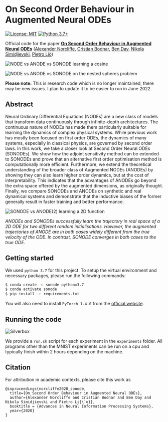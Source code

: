 # On Second Order Behaviour in Augmented Neural ODEs 
[![License: MIT](https://img.shields.io/badge/License-MIT-yellow.svg)](https://github.com/a-norcliffe/sonode/blob/master/LICENSE) [![Python 3.7+](https://img.shields.io/badge/python-3.7+-blue.svg)](https://www.python.org/downloads/release/python-370/)

Official code for the paper [**On Second Order Behaviour in Augmented Neural ODEs**](http://arxiv.org/abs/2006.07220)
 ([Alexander Norcliffe](https://twitter.com/alexnorcliffe98), 
 [Cristian Bodnar](https://crisbodnar.github.io/), 
 [Ben Day](https://www.cl.cam.ac.uk/~bjd39/), 
 [Nikola Simidjievski](https://simidjievskin.github.io/),
  [Pietro Liò](https://www.cl.cam.ac.uk/~pl219/))
  
  ![NODE vs ANODE vs SONODE learning a cosine](figures/quick_cos.gif)
  
 ![NODE vs ANODE vs SONODE on the nested spheres problem](figures/nested_gif.gif)

**Please note:** This is research code which is no longer maintained, there may be new issues. I plan to update it to be easier to run in June 2022.

## Abstract 

Neural Ordinary Differential Equations (NODEs) are a new class of models that transform data continuously through 
infinite-depth architectures. The continuous nature of NODEs has made them particularly suitable for learning the
dynamics of complex physical systems. While previous work has mostly been focused on first order ODEs, the dynamics of 
many systems, especially in classical physics, are governed by second order laws. In this work, we take a closer look 
at Second Order Neural ODEs (SONODEs). We show how the adjoint sensitivity method can be extended to SONODEs and prove 
that an alternative first order optimisation method is computationally more efficient. Furthermore, we extend the 
theoretical understanding of the broader class of Augmented NODEs (ANODEs) by showing they can also learn higher order 
dynamics, but at the cost of interpretability. This indicates that the advantages of ANODEs go beyond the extra space 
offered by the augmented dimensions, as originally thought. Finally, we compare SONODEs and ANODEs on synthetic and 
real dynamical systems and demonstrate that the inductive biases of the former generally result in faster training 
and better performance. 

![SONODE vs ANODE(2) learning a 2D function](figures/interpretability.png)

*ANODEs and SONODEs successfully learn the trajectory in real space of a 2D ODE for two different random initialisations. 
However, the augmented trajectories of ANODE are in both cases widely different from the true velocity of the ODE. 
In contrast, SONODE converges in both cases to the true ODE.*

## Getting started

We used `python 3.7` for this project. To setup the virtual environment and necessary packages, please run the following commands:
```bash
$ conda create -n sonode python=3.7
$ conda activate sonode
$ pip install -r requirements.txt
```
You will also need to install `PyTorch 1.4.0` from the [official website](https://pytorch.org/).

## Running the code

![Silverbox](figures/silverbox_combined_compressed.gif)


We provide a `run.sh` script for each experiment in the `experiments` folder. 
All programs other than the MNIST experiments can be run on a cpu and typically finish within 2 hours 
depending on the machine. 

## Citation
For attribution in academic contexts, please cite this work as
```
@inproceedings{norcliffe2020_sonode,
  title={On Second Order Behaviour in Augmented Neural ODEs},
  author={Alexander Norcliffe and Cristian Bodnar and Ben Day and Nikola Simidjievski and Pietro Li{\`o}},
  booktitle = {Advances in Neural Information Processing Systems},
  year={2020}
}
```




